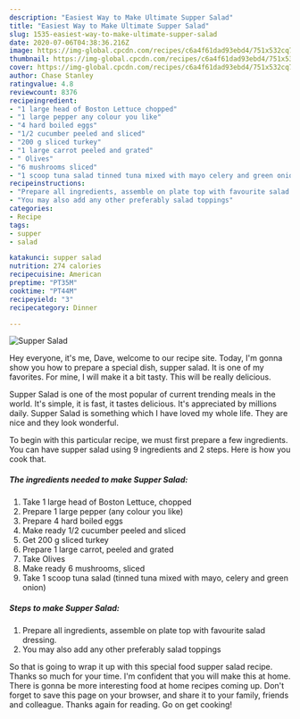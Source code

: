 ```yaml
---
description: "Easiest Way to Make Ultimate Supper Salad"
title: "Easiest Way to Make Ultimate Supper Salad"
slug: 1535-easiest-way-to-make-ultimate-supper-salad
date: 2020-07-06T04:38:36.216Z
image: https://img-global.cpcdn.com/recipes/c6a4f61dad93ebd4/751x532cq70/supper-salad-recipe-main-photo.jpg
thumbnail: https://img-global.cpcdn.com/recipes/c6a4f61dad93ebd4/751x532cq70/supper-salad-recipe-main-photo.jpg
cover: https://img-global.cpcdn.com/recipes/c6a4f61dad93ebd4/751x532cq70/supper-salad-recipe-main-photo.jpg
author: Chase Stanley
ratingvalue: 4.8
reviewcount: 8376
recipeingredient:
- "1 large head of Boston Lettuce chopped"
- "1 large pepper any colour you like"
- "4 hard boiled eggs"
- "1/2 cucumber peeled and sliced"
- "200 g sliced turkey"
- "1 large carrot peeled and grated"
- " Olives"
- "6 mushrooms sliced"
- "1 scoop tuna salad tinned tuna mixed with mayo celery and green onion"
recipeinstructions:
- "Prepare all ingredients, assemble on plate top with favourite salad dressing."
- "You may also add any other preferably salad toppings"
categories:
- Recipe
tags:
- supper
- salad

katakunci: supper salad 
nutrition: 274 calories
recipecuisine: American
preptime: "PT35M"
cooktime: "PT44M"
recipeyield: "3"
recipecategory: Dinner

---
```



![Supper Salad](https://img-global.cpcdn.com/recipes/c6a4f61dad93ebd4/751x532cq70/supper-salad-recipe-main-photo.jpg)

Hey everyone, it's me, Dave, welcome to our recipe site. Today, I'm gonna show you how to prepare a special dish, supper salad. It is one of my favorites. For mine, I will make it a bit tasty. This will be really delicious.



Supper Salad is one of the most popular of current trending meals in the world. It's simple, it is fast, it tastes delicious. It's appreciated by millions daily. Supper Salad is something which I have loved my whole life. They are nice and they look wonderful.


To begin with this particular recipe, we must first prepare a few ingredients. You can have supper salad using 9 ingredients and 2 steps. Here is how you cook that.

<!--inarticleads1-->

##### The ingredients needed to make Supper Salad:

1. Take 1 large head of Boston Lettuce, chopped
1. Prepare 1 large pepper (any colour you like)
1. Prepare 4 hard boiled eggs
1. Make ready 1/2 cucumber peeled and sliced
1. Get 200 g sliced turkey
1. Prepare 1 large carrot, peeled and grated
1. Take  Olives
1. Make ready 6 mushrooms, sliced
1. Take 1 scoop tuna salad (tinned tuna mixed with mayo, celery and green onion)




<!--inarticleads2-->

##### Steps to make Supper Salad:

1. Prepare all ingredients, assemble on plate top with favourite salad dressing.
1. You may also add any other preferably salad toppings




So that is going to wrap it up with this special food supper salad recipe. Thanks so much for your time. I'm confident that you will make this at home. There is gonna be more interesting food at home recipes coming up. Don't forget to save this page on your browser, and share it to your family, friends and colleague. Thanks again for reading. Go on get cooking!
